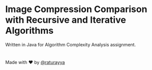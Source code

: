 
# Image Compression Comparison with Recursive and Iterative Algorithms

Written in Java for Algorithm Complexity Analysis assignment. 



#
Made with ❤️ by 
[@raturayya](https://www.github.com/raturayya)

